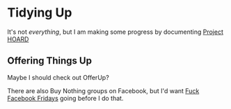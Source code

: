 # Tidying Up

It's not *everything*, but I am making some progress by documenting [Project HOARD][HOARD]

[HOARD]: ab4e905a-db98-4ca2-a52d-93eaf8dc8ca4.md

## Offering Things Up

Maybe I should check out OfferUp?

There are also Buy Nothing groups on Facebook, but I'd want [Fuck Facebook Fridays](3c754cb6-317c-4c12-a782-ca8a366f2818.md) going before I do that.
